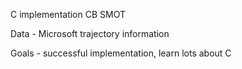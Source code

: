 C implementation CB SMOT

Data - Microsoft trajectory information

Goals - successful implementation, learn lots about C
